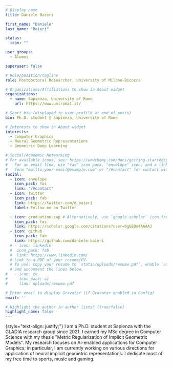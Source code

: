 ```yaml
---
# Display name
title: Daniele Baieri

first_name: "Daniele"
last_name: "Baieri"

status:
  icon: ""

user_groups:
  - Alumni

superuser: false

# Role/position/tagline
role: Postdoctoral Researcher, University of Milano-Bicocca

# Organizations/Affiliations to show in About widget
organizations:
  - name: Sapienza, University of Rome
    url: https://www.uniroma1.it/

# Short bio (displayed in user profile at end of posts)
bio: Ph.D. student @ Sapienza, University of Rome

# Interests to show in About widget
interests:
  - Computer Graphics
  - Neural Geometric Representations
  - Geometric Deep Learning

# Social/Academic Networking
# For available icons, see: https://wowchemy.com/docs/getting-started/page-builder/#icons
#   For an email link, use "fas" icon pack, "envelope" icon, and a link in the
#   form "mailto:your-email@example.com" or "/#contact" for contact widget.
social:
  - icon: envelope
    icon_pack: fas
    link: '/#contact'
  - icon: twitter
    icon_pack: fab
    link: https://twitter.com/d_baieri
    label: Follow me on Twitter

  - icon: graduation-cap # Alternatively, use `google-scholar` icon from `ai` icon pack
    icon_pack: fas
    link: https://scholar.google.com/citations?user=DgUEOm4AAAAJ
  - icon: github
    icon_pack: fab
    link: https://github.com/daniele-baieri
  # - icon: linkedin
  #  icon_pack: fab
  #  link: https://www.linkedin.com/
  # Link to a PDF of your resume/CV.
  # To use: copy your resume to `static/uploads/resume.pdf`, enable `ai` icons in `params.yaml`,
  # and uncomment the lines below.
#   - icon: cv
#     icon_pack: ai
#     link: uploads/resume.pdf

# Enter email to display Gravatar (if Gravatar enabled in Config)
email: ''

# Highlight the author in author lists? (true/false)
highlight_name: false
---
```



{style="text-align: justify;"}
I am a Ph.D. student at Sapienza with the GLADIA research group since 2021. I earned my MSc degree in Computer Science with my thesis "Metric Regularization of Implicit Geometric Models".
My research focuses on AI-enabled applications for Computer Graphics; in particular, I am currently working on various directions for application of neural implicit geometric representations.
I dedicate most of my free time to sports, music and gaming.

